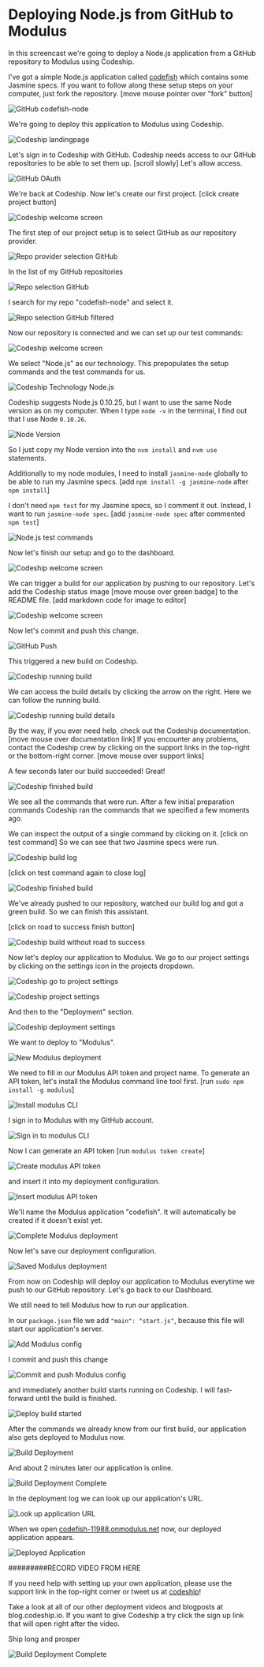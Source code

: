 














Deploying Node.js from GitHub to Modulus
======================

In this screencast we're going to deploy a Node.js application from a GitHub repository to Modulus using Codeship.





I've got a simple Node.js application called [codefish][codefish-repo] which contains some Jasmine specs. If you want to follow along these setup steps on your computer, just fork the repository. [move mouse pointer over "fork" button]

![GitHub codefish-node][screenshot-repository]





We're going to deploy this application to Modulus using Codeship.

![Codeship landingpage][screenshot-codefish-landingpage]

Let's sign in to Codeship with GitHub. Codeship needs access to our GitHub repositories to be able to set them up. [scroll slowly] Let's allow access.

![GitHub OAuth][screenshot-oauth]

We're back at Codeship. Now let's create our first project. [click create project button]

![Codeship welcome screen][screenshot-codeship-welcome]





The first step of our project setup is to select GitHub as our repository provider.

![Repo provider selection GitHub][screenshot-repo-provider-selection]

In the list of my GitHub repositories

![Repo selection GitHub][screenshot-repo-selection]

I search for my repo "codefish-node" and select it.

![Repo selection GitHub filtered][screenshot-repo-selection-filtered]

Now our repository is connected and we can set up our test commands:

![Codeship welcome screen][screenshot-codeship-technology]

We select "Node.js" as our technology. This prepopulates the setup commands and the test commands for us.

![Codeship Technology Node.js][screenshot-codeship-technology-selected]





Codeship suggests Node.js 0.10.25, but I want to use the same Node version as on my computer. When I type `node -v` in the terminal, I find out that I use Node `0.10.26`.

![Node Version][screenshot-technology-version]

So I just copy my Node version into the `nvm install` and `nvm use` statements.

Additionally to my node modules, I need to install `jasmine-node` globally to be able to run my Jasmine specs. [add `npm install -g jasmine-node` after `npm install`]

I don't need `npm test` for my Jasmine specs, so I comment it out. Instead, I want to run `jasmine-node spec`. [add `jasmine-node spec` after commented `npm test`]

![Node.js test commands][screenshot-test-commands]





Now let's finish our setup and go to the dashboard.

![Codeship welcome screen][screenshot-codeship-dasboard]





We can trigger a build for our application by pushing to our repository. Let's add the Codeship status image [move mouse over green badge] to the README file.
[add markdown code for image to editor]

![Codeship welcome screen][screenshot-codeship-image]

Now let's commit and push this change.

![GitHub Push][screenshot-codeship-push]

This triggered a new build on Codeship.

![Codeship running build][screenshot-first-build-running]

We can access the build details by clicking the arrow on the right. Here we can follow the running build.

![Codeship running build details][screenshot-first-build-running-details]

By the way, if you ever need help, check out the Codeship documentation. [move mouse over documentation link] If you encounter any problems, contact the Codeship crew by clicking on the support links in the top-right or the bottom-right corner. [move mouse over support links]

A few seconds later our build succeeded! Great!

![Codeship finished build][screenshot-first-build-finished]

We see all the commands that were run. After a few initial preparation commands Codeship ran the commands that we specified a few moments ago.





We can inspect the output of a single command by clicking on it.
[click on test command]
So we can see that two Jasmine specs were run.

![Codeship build log][screenshot-build-log]

[click on test command again to close log]

![Codeship finished build][screenshot-first-build-finished]





We've already pushed to our repository, watched our build log and got a green build. So we can finish this assistant.

[click on road to success finish button]

![Codeship build without road to success][screenshot-build-without-road-to-success]





Now let's deploy our application to Modulus. We go to our project settings by clicking on the settings icon in the projects dropdown.

![Codeship go to project settings][screenshot-go-to-project-settings]

![Codeship project settings][screenshot-project-settings]

And then to the "Deployment" section.

![Codeship deployment settings][screenshot-deployment-settings]

We want to deploy to "Modulus".

![New Modulus deployment][screenshot-new-deployment]





We need to fill in our Modulus API token and project name. To generate an API
token, let's install the Modulus command line tool first.
[run `sudo npm install -g modulus`]

![Install modulus CLI][screenshot-install-tool]

I sign in to Modulus with my GitHub account.

![Sign in to modulus CLI][screenshot-sign-in-to-deployment]

Now I can generate an API token [run `modulus token create`]

![Create modulus API token][screenshot-create-api-token]

and insert it into my deployment configuration.

![Insert modulus API token][screenshot-insert-api-token]

We'll name the Modulus application "codefish". It will automatically be created
if it doesn't exist yet.





![Complete Modulus deployment][screenshot-complete-deployment]

Now let's save our deployment configuration.

![Saved Modulus deployment][screenshot-saved-deployment]

From now on Codeship will deploy our application to Modulus everytime we push to our GitHub repository.
Let's go back to our Dashboard.





We still need to tell Modulus how to run our application.

In our `package.json` file we add `"main": "start.js"`, because this file will
start our application's server.

![Add Modulus config][screenshot-add-deployment-config]

I commit and push this change

![Commit and push Modulus config][screenshot-commit-and-push-deployment-config]





and immediately another build starts running on Codeship. I will fast-forward until the build is finished.

![Deploy build started][screenshot-deploy-build-started]

After the commands we already know from our first build, our application also gets deployed to Modulus now.

![Build Deployment][screenshot-build-deployment]

And about 2 minutes later our application is online.

![Build Deployment Complete][screenshot-build-deployment-complete]





In the deployment log we can look up our application's URL.

![Look up application URL][screenshot-look-up-url]





When we open [codefish-11988.onmodulus.net][codefish-live] now, our deployed application appears.

![Deployed Application][screenshot-deployed-application]

#########RECORD VIDEO FROM HERE

If you need help with setting up your own application, please use the support link in the top-right corner or tweet us at [codeship][codeship-twitter]!

Take a look at all of our other deployment videos and blogposts at blog.codeship.io.
If you want to give Codeship a try click the sign up link that will open right after the video.

Ship long and prosper

![Build Deployment Complete][screenshot-build-deployment-complete]



 [codeship]: https://www.codeship.io/
 [codeship-twitter]: http://www.twitter.com/codeship
 
 [codefish-repo]: https://github.com/codeship-tutorials/codefish-node
 
 
 [codefish-live]: http://codefish-11988.onmodulus.net
 
 [screenshot-repository]: https://github.com/codeship/screencast-storyboards/tree/node-github-modulus/screenshots/github/codefish-node/repository.png
 [screenshot-codefish-landingpage]: https://github.com/codeship/screencast-storyboards/tree/node-github-modulus/screenshots/codeship-landingpage.png
 [screenshot-oauth]: https://github.com/codeship/screencast-storyboards/tree/node-github-modulus/screenshots/github/oauth.png
 [screenshot-codeship-welcome]: https://github.com/codeship/screencast-storyboards/tree/node-github-modulus/screenshots/codeship-welcome.png
 [screenshot-repo-provider-selection]: https://github.com/codeship/screencast-storyboards/tree/node-github-modulus/screenshots/github/repo-provider-selection.png
 [screenshot-repo-selection]: https://github.com/codeship/screencast-storyboards/tree/node-github-modulus/screenshots/repo-selection.png
 [screenshot-repo-selection-filtered]: https://github.com/codeship/screencast-storyboards/tree/node-github-modulus/screenshots/node/codefish-node-selection-filtered.png
 [screenshot-codeship-technology]: https://github.com/codeship/screencast-storyboards/tree/node-github-modulus/screenshots/codeship-technology.png
 [screenshot-codeship-technology-selected]: https://github.com/codeship/screencast-storyboards/tree/node-github-modulus/screenshots/node/codeship-technology.png
 [screenshot-technology-version]: https://github.com/codeship/screencast-storyboards/tree/node-github-modulus/screenshots/node/technology-version.png
 [screenshot-test-commands]: https://github.com/codeship/screencast-storyboards/tree/node-github-modulus/screenshots/node/test-commands.png
 [screenshot-codeship-dasboard]: https://github.com/codeship/screencast-storyboards/tree/node-github-modulus/screenshots/github/codefish-node/codeship-dashboard.png
 [screenshot-codeship-image]: https://github.com/codeship/screencast-storyboards/tree/node-github-modulus/screenshots/node/codeship-image.png
 [screenshot-codeship-push]: https://github.com/codeship/screencast-storyboards/tree/node-github-modulus/screenshots/github/codefish-node/push.png
 [screenshot-first-build-running]: https://github.com/codeship/screencast-storyboards/tree/node-github-modulus/screenshots/node/first-build-running.png
 [screenshot-first-build-running-details]: https://github.com/codeship/screencast-storyboards/tree/node-github-modulus/screenshots/github/codefish-node/first-build-running-details.png
 [screenshot-first-build-finished]: https://github.com/codeship/screencast-storyboards/tree/node-github-modulus/screenshots/github/codefish-node/first-build-finished.png
 [screenshot-build-log]: https://github.com/codeship/screencast-storyboards/tree/node-github-modulus/screenshots/github/codefish-node/build-log.png
 [screenshot-build-without-road-to-success]: https://github.com/codeship/screencast-storyboards/tree/node-github-modulus/screenshots/github/codefish-node/build-without-road-to-success.png
 [screenshot-go-to-project-settings]: https://github.com/codeship/screencast-storyboards/tree/node-github-modulus/screenshots/github/codefish-node/go-to-project-settings.png
 [screenshot-project-settings]: https://github.com/codeship/screencast-storyboards/tree/node-github-modulus/screenshots/node/project-settings.png
 [screenshot-deployment-settings]: https://github.com/codeship/screencast-storyboards/tree/node-github-modulus/screenshots/node/deployment-settings.png
 [screenshot-new-deployment]: https://github.com/codeship/screencast-storyboards/tree/node-github-modulus/screenshots/node/modulus/new-deployment.png
 [screenshot-heroku-apps]: https://github.com/codeship/screencast-storyboards/tree/node-github-modulus/screenshots/modulus/heroku-apps.png
 [screenshot-create-heroku-app]: https://github.com/codeship/screencast-storyboards/tree/node-github-modulus/screenshots/modulus/create-heroku-app.png
 [screenshot-heroku-app-created]: https://github.com/codeship/screencast-storyboards/tree/node-github-modulus/screenshots/modulus/heroku-app-created.png
 [screenshot-heroku-deployment-name]: https://github.com/codeship/screencast-storyboards/tree/node-github-modulus/screenshots/node/modulus/heroku-deployment-name.png
 [screenshot-show-api-key]: https://github.com/codeship/screencast-storyboards/tree/node-github-modulus/screenshots/modulus/show-api-key.png
 [screenshot-complete-deployment]: https://github.com/codeship/screencast-storyboards/tree/node-github-modulus/screenshots/node/modulus/complete-deployment.png
 [screenshot-saved-deployment]: https://github.com/codeship/screencast-storyboards/tree/node-github-modulus/screenshots/node/modulus/saved-deployment.png
 [screenshot-added-paragraph]: https://github.com/codeship/screencast-storyboards/tree/node-github-modulus/screenshots/node/added-paragraph.png
 [screenshot-commit-and-push-paragraph]: https://github.com/codeship/screencast-storyboards/tree/node-github-modulus/screenshots/github/node/commit-and-push-paragraph.png
 [screenshot-deploy-build-started]: https://github.com/codeship/screencast-storyboards/tree/node-github-modulus/screenshots/node/modulus/deploy-build-started.png
 [screenshot-build-deployment]: https://github.com/codeship/screencast-storyboards/tree/node-github-modulus/screenshots/node/modulus/build-deployment.png
 [screenshot-build-deployment-complete]: https://github.com/codeship/screencast-storyboards/tree/node-github-modulus/screenshots/node/modulus/build-deployment-complete.png
 [screenshot-deployed-application]: https://github.com/codeship/screencast-storyboards/tree/node-github-modulus/screenshots/node/modulus/deployed-application.png
 [screenshot-select-post-hook]: https://github.com/codeship/screencast-storyboards/tree/node-github-modulus/screenshots/github/codefish-node/select-post-hook.png
 [screenshot-paste-hook-url]: https://github.com/codeship/screencast-storyboards/tree/node-github-modulus/screenshots/github/codefish-node/paste-hook-url.png
 [screenshot-hook-added]: https://github.com/codeship/screencast-storyboards/tree/node-github-modulus/screenshots/github/codefish-node/hook-added.png
 [screenshot-deployment-username]: https://github.com/codeship/screencast-storyboards/tree/node-github-modulus/screenshots/node/modulus/username.png
 [screenshot-create-deployment-token]: https://github.com/codeship/screencast-storyboards/tree/node-github-modulus/screenshots/node/modulus/create-token.png
 [screenshot-add-deployment-config]: https://github.com/codeship/screencast-storyboards/tree/node-github-modulus/screenshots/modulus/add-config.png
 [screenshot-commit-and-push-deployment-config]: https://github.com/codeship/screencast-storyboards/tree/node-github-modulus/screenshots/github/codefish-node/modulus/commit-and-push-deployment-config.png
 [screenshot-dotcloud-api-key]: https://github.com/codeship/screencast-storyboards/tree/node-github-modulus/screenshots/modulus/api-key.png
 [screenshot-dotcloud-deployment-api-key]: https://github.com/codeship/screencast-storyboards/tree/node-github-modulus/screenshots/node/modulus/deployment-api-key.png
 [screenshot-dotcloud-yml]: https://github.com/codeship/screencast-storyboards/tree/node-github-modulus/screenshots/node/modulus/dotcloud-yml.png
 [screenshot-dotcloud-wsgi-py]: https://github.com/codeship/screencast-storyboards/tree/node-github-modulus/screenshots/node/modulus/wsgi-py.png
 [screenshot-deployment-documentation-page]: https://github.com/codeship/screencast-storyboards/tree/node-github-modulus/screenshots/node/modulus/documentation-page.png
 [screenshot-empty-deployment]: https://github.com/codeship/screencast-storyboards/tree/node-github-modulus/screenshots/node/modulus/empty-deployment.png
 [screenshot-deployment-home-page]: https://github.com/codeship/screencast-storyboards/tree/node-github-modulus/screenshots/modulus/home-page.png
 [screenshot-new-deployment-app]: https://github.com/codeship/screencast-storyboards/tree/node-github-modulus/screenshots/node/modulus/new-deployment-app.png
 [screenshot-deployment-oauth]: https://github.com/codeship/screencast-storyboards/tree/node-github-modulus/screenshots/modulus/oauth.png
 [screenshot-app-yml]: https://github.com/codeship/screencast-storyboards/tree/node-github-modulus/screenshots/node/modulus/app-yml.png
 [screenshot-install-tool]: https://github.com/codeship/screencast-storyboards/tree/node-github-modulus/screenshots/modulus/install-tool.png
 [screenshot-sign-in-to-deployment]: https://github.com/codeship/screencast-storyboards/tree/node-github-modulus/screenshots/modulus/sign-in-to-deployment.png
 [screenshot-create-api-token]: https://github.com/codeship/screencast-storyboards/tree/node-github-modulus/screenshots/modulus/create-api-token.png
 [screenshot-insert-api-token]: https://github.com/codeship/screencast-storyboards/tree/node-github-modulus/screenshots/modulus/insert-api-token.png
 [screenshot-look-up-url]: https://github.com/codeship/screencast-storyboards/tree/node-github-modulus/screenshots/modulus/look-up-url.png

